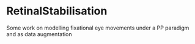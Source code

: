 # RetinalStabilisation
Some work on modelling fixational eye movements under a PP paradigm and as data augmentation
